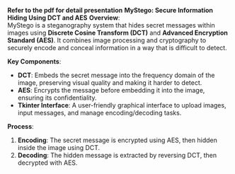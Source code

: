 **Refer to the pdf for detail presentation**
**MyStego: Secure Information Hiding Using DCT and AES**
**Overview**:  
MyStego is a steganography system that hides secret messages within images using **Discrete Cosine Transform (DCT)** and **Advanced Encryption Standard (AES)**. It combines image processing and cryptography to securely encode and conceal information in a way that is difficult to detect.

**Key Components**:
- **DCT**: Embeds the secret message into the frequency domain of the image, preserving visual quality and making it harder to detect.
- **AES**: Encrypts the message before embedding it into the image, ensuring its confidentiality.
- **Tkinter Interface**: A user-friendly graphical interface to upload images, input messages, and manage encoding/decoding tasks.

**Process**:
1. **Encoding**: The secret message is encrypted using AES, then hidden inside the image using DCT.
2. **Decoding**: The hidden message is extracted by reversing DCT, then decrypted with AES.

